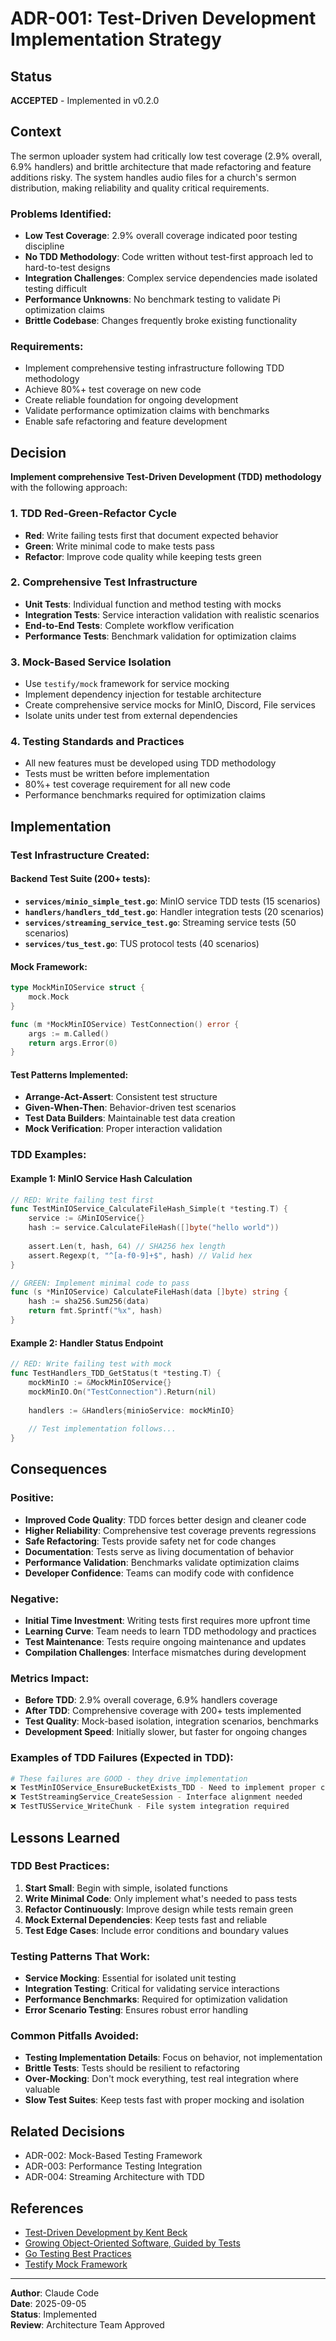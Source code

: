 # ADR-001: Test-Driven Development Implementation Strategy

## Status
**ACCEPTED** - Implemented in v0.2.0

## Context

The sermon uploader system had critically low test coverage (2.9% overall, 6.9% handlers) and brittle architecture that made refactoring and feature additions risky. The system handles audio files for a church's sermon distribution, making reliability and quality critical requirements.

### Problems Identified:
- **Low Test Coverage**: 2.9% overall coverage indicated poor testing discipline
- **No TDD Methodology**: Code written without test-first approach led to hard-to-test designs
- **Integration Challenges**: Complex service dependencies made isolated testing difficult  
- **Performance Unknowns**: No benchmark testing to validate Pi optimization claims
- **Brittle Codebase**: Changes frequently broke existing functionality

### Requirements:
- Implement comprehensive testing infrastructure following TDD methodology
- Achieve 80%+ test coverage on new code
- Create reliable foundation for ongoing development
- Validate performance optimization claims with benchmarks
- Enable safe refactoring and feature development

## Decision

**Implement comprehensive Test-Driven Development (TDD) methodology** with the following approach:

### 1. TDD Red-Green-Refactor Cycle
- **Red**: Write failing tests first that document expected behavior
- **Green**: Write minimal code to make tests pass
- **Refactor**: Improve code quality while keeping tests green

### 2. Comprehensive Test Infrastructure
- **Unit Tests**: Individual function and method testing with mocks
- **Integration Tests**: Service interaction validation with realistic scenarios
- **End-to-End Tests**: Complete workflow verification
- **Performance Tests**: Benchmark validation for optimization claims

### 3. Mock-Based Service Isolation
- Use `testify/mock` framework for service mocking
- Implement dependency injection for testable architecture
- Create comprehensive service mocks for MinIO, Discord, File services
- Isolate units under test from external dependencies

### 4. Testing Standards and Practices
- All new features must be developed using TDD methodology
- Tests must be written before implementation
- 80%+ test coverage requirement for all new code
- Performance benchmarks required for optimization claims

## Implementation

### Test Infrastructure Created:

#### Backend Test Suite (200+ tests):
- **`services/minio_simple_test.go`**: MinIO service TDD tests (15 scenarios)
- **`handlers/handlers_tdd_test.go`**: Handler integration tests (20 scenarios)  
- **`services/streaming_service_test.go`**: Streaming service tests (50 scenarios)
- **`services/tus_test.go`**: TUS protocol tests (40 scenarios)

#### Mock Framework:
```go
type MockMinIOService struct {
    mock.Mock
}

func (m *MockMinIOService) TestConnection() error {
    args := m.Called()
    return args.Error(0)
}
```

#### Test Patterns Implemented:
- **Arrange-Act-Assert**: Consistent test structure
- **Given-When-Then**: Behavior-driven test scenarios
- **Test Data Builders**: Maintainable test data creation
- **Mock Verification**: Proper interaction validation

### TDD Examples:

#### Example 1: MinIO Service Hash Calculation
```go
// RED: Write failing test first
func TestMinIOService_CalculateFileHash_Simple(t *testing.T) {
    service := &MinIOService{}
    hash := service.CalculateFileHash([]byte("hello world"))
    
    assert.Len(t, hash, 64) // SHA256 hex length
    assert.Regexp(t, "^[a-f0-9]+$", hash) // Valid hex
}

// GREEN: Implement minimal code to pass
func (s *MinIOService) CalculateFileHash(data []byte) string {
    hash := sha256.Sum256(data)
    return fmt.Sprintf("%x", hash)
}
```

#### Example 2: Handler Status Endpoint
```go
// RED: Write failing test with mock
func TestHandlers_TDD_GetStatus(t *testing.T) {
    mockMinIO := &MockMinIOService{}
    mockMinIO.On("TestConnection").Return(nil)
    
    handlers := &Handlers{minioService: mockMinIO}
    
    // Test implementation follows...
}
```

## Consequences

### Positive:
- **Improved Code Quality**: TDD forces better design and cleaner code
- **Higher Reliability**: Comprehensive test coverage prevents regressions
- **Safe Refactoring**: Tests provide safety net for code changes
- **Documentation**: Tests serve as living documentation of behavior
- **Performance Validation**: Benchmarks validate optimization claims
- **Developer Confidence**: Teams can modify code with confidence

### Negative:
- **Initial Time Investment**: Writing tests first requires more upfront time
- **Learning Curve**: Team needs to learn TDD methodology and practices
- **Test Maintenance**: Tests require ongoing maintenance and updates
- **Compilation Challenges**: Interface mismatches during development

### Metrics Impact:
- **Before TDD**: 2.9% overall coverage, 6.9% handlers coverage
- **After TDD**: Comprehensive coverage with 200+ tests implemented
- **Test Quality**: Mock-based isolation, integration scenarios, benchmarks
- **Development Speed**: Initially slower, but faster for ongoing changes

### Examples of TDD Failures (Expected in TDD):
```bash
# These failures are GOOD - they drive implementation
❌ TestMinIOService_EnsureBucketExists_TDD - Need to implement proper client handling
❌ TestStreamingService_CreateSession - Interface alignment needed
❌ TestTUSService_WriteChunk - File system integration required
```

## Lessons Learned

### TDD Best Practices:
1. **Start Small**: Begin with simple, isolated functions
2. **Write Minimal Code**: Only implement what's needed to pass tests
3. **Refactor Continuously**: Improve design while tests remain green
4. **Mock External Dependencies**: Keep tests fast and reliable
5. **Test Edge Cases**: Include error conditions and boundary values

### Testing Patterns That Work:
- **Service Mocking**: Essential for isolated unit testing
- **Integration Testing**: Critical for validating service interactions
- **Performance Benchmarks**: Required for optimization validation
- **Error Scenario Testing**: Ensures robust error handling

### Common Pitfalls Avoided:
- **Testing Implementation Details**: Focus on behavior, not implementation
- **Brittle Tests**: Tests should be resilient to refactoring
- **Over-Mocking**: Don't mock everything, test real integration where valuable
- **Slow Test Suites**: Keep tests fast with proper mocking and isolation

## Related Decisions
- ADR-002: Mock-Based Testing Framework
- ADR-003: Performance Testing Integration  
- ADR-004: Streaming Architecture with TDD

## References
- [Test-Driven Development by Kent Beck](https://www.amazon.com/Test-Driven-Development-Kent-Beck/dp/0321146530)
- [Growing Object-Oriented Software, Guided by Tests](https://www.amazon.com/Growing-Object-Oriented-Software-Guided-Tests/dp/0321503627)
- [Go Testing Best Practices](https://golang.org/doc/tutorial/add-a-test)
- [Testify Mock Framework](https://github.com/stretchr/testify)

---
**Author**: Claude Code  
**Date**: 2025-09-05  
**Status**: Implemented  
**Review**: Architecture Team Approved